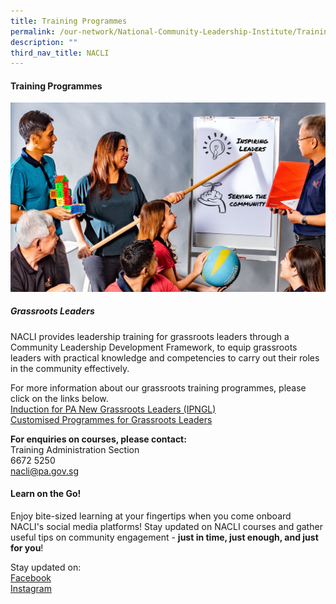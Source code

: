 ```yaml
---
title: Training Programmes
permalink: /our-network/National-Community-Leadership-Institute/Training-Programmes
description: ""
third_nav_title: NACLI
---
```

#### Training Programmes
![NACLI Training Programmes](/images/Our%20Network/NACLI/NACLI%20-%20Training%20Programmes%20(Website).jpg)
##### Grassroots Leaders

NACLI provides leadership training for grassroots leaders through a Community Leadership Development Framework, to equip grassroots leaders with practical knowledge and competencies to carry out their roles in the community effectively.

For more information about our grassroots training programmes, please click on the links below. <br>
[Induction for PA New Grassroots Leaders (IPNGL)](/files/NACLI/03%20Training%20Programmes/Induction%20for%20PA%20New%20Grassroots%20Leaders%20(IPNGL).pdf)<br>
[Customised Programmes for Grassroots Leaders](/files/NACLI/03%20Training%20Programmes/Customised%20Programmes%20for%20Grassroots%20Leaders.pdf)<br>

**For enquiries on courses, please contact:**<br>
Training Administration Section<br>
6672 5250<br>
[nacli@pa.gov.sg](nacli@pa.gov.sg)
#### Learn on the Go!

Enjoy bite-sized learning at your fingertips when you come onboard NACLI's social media platforms! Stay updated on NACLI courses and gather useful tips on community engagement - **just in time, just enough, and just for you**!

Stay updated on: <br>
[Facebook](https://www.facebook.com/login/?next=https%3A%2F%2Fwww.facebook.com%2Fnaclisg) <br>
[Instagram](https://www.instagram.com/accounts/login/?next=/naclisg/)